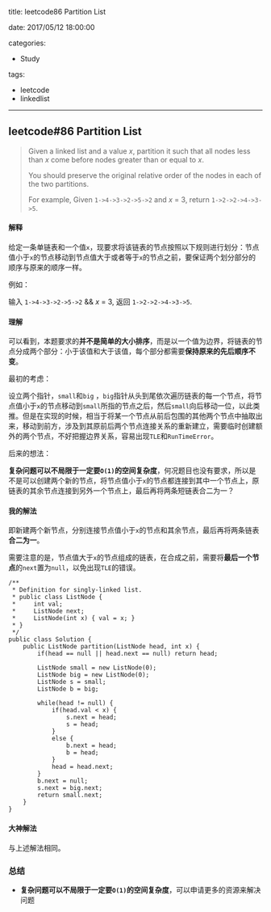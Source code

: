 title: leetcode86 Partition List

date: 2017/05/12 18:00:00

categories:

- Study

tags:

- leetcode
- linkedlist

---

## leetcode#86 Partition List

>Given a linked list and a value *x*, partition it such that all nodes less than *x* come before nodes greater than or equal to *x*.
>
>You should preserve the original relative order of the nodes in each of the two partitions.
>
>For example,
>Given `1->4->3->2->5->2` and *x* = 3,
>return `1->2->2->4->3->5`.

#### 解释

给定一条单链表和一个值`x`，现要求将该链表的节点按照以下规则进行划分：节点值小于`x`的节点移动到节点值大于或者等于`x`的节点之前，要保证两个划分部分的顺序与原来的顺序一样。

例如：

输入 `1->4->3->2->5->2` &&  *x* = 3,
返回 `1->2->2->4->3->5`.

#### 理解

可以看到，本题要求的**并不是简单的大小排序**，而是以一个值为边界，将链表的节点分成两个部分：小于该值和大于该值，每个部分都需要**保持原来的先后顺序不变**。

最初的考虑：

设立两个指针，`small`和`big` ，`big`指针从头到尾依次遍历链表的每一个节点，将节点值小于`x`的节点移动到`small`所指的节点之后，然后`small`向后移动一位，以此类推。但是在实现的时候，相当于将某一个节点从前后包围的其他两个节点中抽取出来，移动到前方，涉及到其原前后两个节点连接关系的重新建立，需要临时创建额外的两个节点，不好把握边界关系，容易出现`TLE`和`RunTimeError`。

后来的想法：

**复杂问题可以不局限于一定要`O(1)`的空间复杂度**，何况题目也没有要求，所以是不是可以创建两个新的节点，将节点值小于`x`的节点都连接到其中一个节点上，原链表的其余节点连接到另外一个节点上，最后再将两条短链表合二为一？

#### 我的解法

即新建两个新节点，分别连接节点值小于`x`的节点和其余节点，最后再将两条链表**合二为一**。

需要注意的是，节点值大于`x`的节点组成的链表，在合成之前，需要将**最后一个节点**的`next`置为`null`，以免出现`TLE`的错误。

```
/**
 * Definition for singly-linked list.
 * public class ListNode {
 *     int val;
 *     ListNode next;
 *     ListNode(int x) { val = x; }
 * }
 */
public class Solution {
    public ListNode partition(ListNode head, int x) {
        if(head == null || head.next == null) return head;
        
        ListNode small = new ListNode(0);
        ListNode big = new ListNode(0);
        ListNode s = small;
        ListNode b = big;
        
        while(head != null) {
            if(head.val < x) {
                s.next = head;
                s = head;
            }
            else {
                b.next = head;
                b = head;
            }
            head = head.next;
        }
        b.next = null;
        s.next = big.next;
        return small.next;
    }
}
```

#### 大神解法

与上述解法相同。

### 总结

- **复杂问题可以不局限于一定要`O(1)`的空间复杂度**，可以申请更多的资源来解决问题